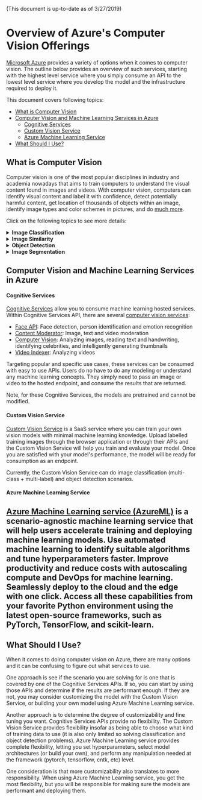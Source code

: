 (This document is up-to-date as of 3/27/2019)

# Overview of Azure's Computer Vision Offerings
[Microsoft Azure](https://azure.microsoft.com/en-us/) provides a variety of options when it comes to computer vision.
The outline below provides an overview of such services, starting with the highest level service where you simply
consume an API to the lowest level service where you develop the model and the infrastructure required to deploy it.

This document covers following topics:

* [What is Computer Vision](#What-is-Computer-Vision)
* [Computer Vision and Machine Learning Services in Azure](#Computer-Vision-and-Machine-Learning-Services-in-Azure)
    - [Cognitive Services](#Cognitive-Services)
    - [Custom Vision Service](#Custom-Vision-Service)
    - [Azure Machine Learning Service](#Azure-Machine-Learning-Service)
* [What Should I Use?](#What-Should-I-Use?)


## What is Computer Vision
Computer vision is one of the most popular disciplines in industry and academia nowadays that aims to train computers
to understand the visual content found in images and videos. With computer vision, computers can identify
visual content and label it with confidence, detect potentially harmful content, get location of thousands of objects
within an image, identify image types and color schemes in pictures, and do
[much more](https://docs.microsoft.com/en-us/azure/cognitive-services/computer-vision/home).

Click on the following topics to see more details:


<details>
<summary><strong>Image Classification</strong></summary>

A large number of problems in the computer vision domain can be solved using image classification approaches.
These include building models which answer questions such as, *"Is an OBJECT present in the image?"*
(where OBJECT could for example be "dog", "car", "ship", etc.) as well as more complex questions, like
*"What class of eye disease severity is evinced by this patient's retinal scan?"*

Image classification can be further categorized into **single-label** and **multi-label** classifications
depending on whether a target image contains a single object class or multiple objects of different classes.
 

<img src="https://cvbp.blob.core.windows.net/public/images/document_images/example_single_classification.png" width="600"/>

<i>An example of image classification modeling</i><br>

<img src="https://cvbp.blob.core.windows.net/public/images/document_images/example_multi_classification.png" width="600"/>

<i>An example of **multi-label** image classification model output</i><br>

</details>


<details>
<summary><strong>Image Similarity</strong></summary>

Retail companies want to show customers products which are similar to the ones bought in the past.
Or companies with large amounts of data want to organize and search their images effectively. 
Image similarity detection can solve such interesting problems.

<img src="https://cvbp.blob.core.windows.net/public/images/document_images/example_image_similarity.jpg" width="600"/>

<i>An example of image similarity modeling</i><br>

</details>


<details>
<summary><strong>Object Detection</strong></summary>

Object Detection is one of the main problems in Computer Vision. Traditionally, this required expert knowledge to
identify and implement so called “features” that highlight the position of objects in the image.
Starting in 2012 with the famous [AlexNet paper](https://papers.nips.cc/paper/4824-imagenet-classification-with-deep-convolutional-neural-networks.pdf),
Deep Neural Networks are used to automatically find these features which lead to a huge improvement in the field
for a large range of problems.

<img src="https://cvbp.blob.core.windows.net/public/images/document_images/example_object_detection.png" width="600"/>

<i>An example of object detection model output</i><br>

</details>


<details>
<summary><strong>Image Segmentation</strong></summary>

In computer vision, the task of masking out pixels belonging to different classes of objects such as
water, barren and trees is referred to as image segmentation. Specifically, image segmentation is the process of
assigning a label to every pixel in an image such that pixels with the same label share certain characteristics.

<img src="https://cvbp.blob.core.windows.net/public/images/document_images/example_image_segmentation.png" width="600"/>

<i>An example of image segmentation</i><br>

</details>


## Computer Vision and Machine Learning Services in Azure

#### Cognitive Services
[Cognitive Services](https://azure.microsoft.com/en-us/services/cognitive-services/) allow you to consume
machine learning hosted services. Within Cognitive Services API, there are several
[computer vision services](https://azure.microsoft.com/en-us/services/cognitive-services/computer-vision/):

- [Face API](https://azure.microsoft.com/en-us/services/cognitive-services/face/):
Face detection, person identification and emotion recognition
- [Content Moderator](https://azure.microsoft.com/en-us/services/cognitive-services/content-moderator/):
Image, text and video moderation
- [Computer Vision](https://azure.microsoft.com/en-us/services/cognitive-services/computer-vision/):
 Analyzing images, reading text and handwriting, identifying celebrities, and intelligently generating thumbnails
- [Video Indexer](https://azure.microsoft.com/en-us/services/media-services/video-indexer/):
 Analyzing videos

Targeting popular and specific use cases, these services can be consumed with easy to use APIs.
Users do no have to do any modeling or understand any machine learning concepts. They simply need to pass an image
or video to the hosted endpoint, and consume the results that are returned.

Note, for these Cognitive Services, the models are pretrained and cannot be modified. 

#### Custom Vision Service
[Custom Vision Service](https://azure.microsoft.com/en-us/services/cognitive-services/custom-vision-service/)
is a SaaS service where you can train your own vision models with minimal machine learning knowledge.
Upload labelled training images through the browser application or through their APIs and the Custom Vision Service
will help you train and evaluate your model. Once you are satisfied with your model's performance, the model will be
ready for consumption as an endpoint.

Currently, the Custom Vision Service can do image classification (multi-class + multi-label) and object detection scenarios.

#### Azure Machine Learning Service
[Azure Machine Learning service (AzureML)](https://azure.microsoft.com/en-us/services/machine-learning-service/)
is a scenario-agnostic machine learning service that will help users accelerate training and deploying
machine learning models. Use automated machine learning to identify suitable algorithms and tune hyperparameters faster.
Improve productivity and reduce costs with autoscaling compute and DevOps for machine learning.
Seamlessly deploy to the cloud and the edge with one click. Access all these capabilities from your favorite
Python environment using the latest open-source frameworks, such as PyTorch, TensorFlow, and scikit-learn.
---

## What Should I Use?
When it comes to doing computer vision on Azure, there are many options and it can be confusing to figure out
what services to use.

One approach is see if the scenario you are solving for is one that is covered by one of the Cognitive Services APIs.
If so, you can start by using those APIs and determine if the results are performant enough. If they are not,
you may consider customizing the model with the Custom Vision Service, or building your own model using
Azure Machine Learning service. 

Another approach is to determine the degree of customizability and fine tuning you want.
Cognitive Services APIs provide no flexibility. The Custom Vision Service provides flexibility insofar as being able to
choose what kind of training data to use (it is also only limited so solving classification and object detection problems).
Azure Machine Learning service provides complete flexibility, letting you set hyperparameters, select model architectures
(or build your own), and perform any manipulation needed at the framework (pytorch, tensorflow, cntk, etc) level. 

One consideration is that more customizability also translates to more responsibility.
When using Azure Machine Learning service, you get the most flexibility, but you will be responsible for making sure
the models are performant and deploying them. 
